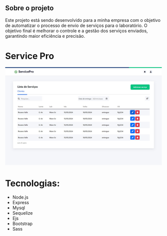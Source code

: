 ## Sobre o projeto

Este projeto está sendo desenvolvido para a minha empresa com o objetivo de automatizar o processo de envio de serviços para o laboratório. O objetivo final é melhorar o controle e a gestão dos serviços enviados, garantindo maior eficiência e precisão.


<h1>Service Pro</h1>

<img src="./public/img/banner.jpeg" alt="" >

<h1>Tecnologias:</h1>

  <ul>
               <li>Node.js</li>
               <li>Express</li>
               <li>Mysql</li>  
               <li>Sequelize</li>
               <li>Ejs</li>
               <li>Bootstrap</li>
               <li>Sass</li>
  </ul>
